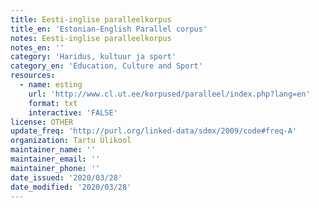 ```yaml
---
title: Eesti-inglise paralleelkorpus
title_en: 'Estonian-English Parallel corpus'
notes: Eesti-inglise paralleelkorpus
notes_en: ''
category: 'Haridus, kultuur ja sport'
category_en: 'Education, Culture and Sport'
resources:
  - name: esting
    url: 'http://www.cl.ut.ee/korpused/paralleel/index.php?lang=en'
    format: txt
    interactive: 'FALSE'
license: OTHER
update_freq: 'http://purl.org/linked-data/sdmx/2009/code#freq-A'
organization: Tartu Ülikool
maintainer_name: ''
maintainer_email: ''
maintainer_phone: ''
date_issued: '2020/03/28'
date_modified: '2020/03/28'
---
```


